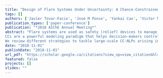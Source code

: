 ```yaml
---
title: "Design of Flare Systems Under Uncertainty: A Chance-Constrained Nonlinear Programming Approach"
tags: []
authors: ['Javier Tovar-Facio', 'José M Ponce', 'Yankai Cao', 'Victor M Zavala']
publication_types: ['paper-conference']
publication: "*2018 AIChE Annual Meeting*"
abstract: "Flare systems are used as safety (relief) devices to manage abnormal situations in infrastructure systems (natural gas and oil processing plants, andpipelines), manufacturing facilities (chemical plants, offshore rings), and power generation facilities. Flare design is influenced by several uncertain factors such as the amountand composition of the waste stream and the ambient conditions.Here, we propose to use a chance-constrained nonlinear programming (CC-NLP) formulation to find designs that minimize cost and that mitigate the risk that the combustion radiation exceeds a certain safety threshold.
CCs are a powerful modeling paradigm that helps decision-makers control risk. Unfortunately, CCs cannot be handled directly by off-the-shelf optimization solvers. CCs can reformulated into a standard NLP when the quantile function of the constraint can be expressed in algebraic form. This property has been exploited extensively in the special case in which the constraint mapping is linear in both arguments and the random data vector is Gaussian [1]. Under these assumptions, the constraint mapping is Gaussian and its quantile can be expressed as a weighted sum of its two moments (the expectation and the variance). For more general settings it is possible to deriveexact reformulations using integer variables, as originally proposed in [3]. Unfortunately, in the context of CC-NLP, integer reformulations would lead to large-scale and nonconvex MINLPs.
We review different strategies to tackle large-scale CC-NLPs arising in flare system design. In particular, we consider the special case in which the algebraic structure of the moments and of the quantile function of the constraint mapping is known or approximately known and propose to use moment matching (MM) to compute its parameters and to derive its quantile function. We argue that this procedure can be applied to a wide range of distributions that go beyond Gaussian such as uniform, log-normal, and generalized extreme value (Weibull, Frechet, Gumbel). The reason is that many random phenomena observed in science and engineering can be explained using asymptotic results such as the central limit and the extreme value (Fisher-Tippett) theorem or because basic transformations and fundamental relationships between distributions can be exploited. While this approach cannot be applied to general settings, we believe that there is value in studying the structure of the problem at hand to explore if suitable algebraic approximations emerge. To handle more general settings, we consider the use of a recently proposed sigmoidal approximation approach (SigVaR), which can be used to solve large-scale NLPs with chance constraints by using powerful serial and parallel solvers such as Ipopt and PIPS-NLP [2, 4]. We demonstrate that this approach outperforms existing conservative approximations such as the conditional value-at-risk (CVaR) approximation that not offer a mechanism to enforce convergence to a solution of CC-P, and as the almost-surely (AS) approximation which enforces the constraint constraint with probability one (almost surely). This is equivalent to enforce the constraint for all possible realizations of the uncertainty. Our flare design study confirms that MM and SigVaR provide nearly exact solutions of the CC-NLP while AS and CVaR solutions exhibit extreme conservatism."
date: "2018-11-01"
publishDate: "2018-11-01"
url_pdf: "https://scholar.google.ca/citations?view_op=view_citation&hl=zh-CN&user=M-s3mjAAAAAJ&cstart=80&citation_for_view=M-s3mjAAAAAJ:M05iB0D1s5AC"
featured: false
projects: []
slides: ""
---
```

